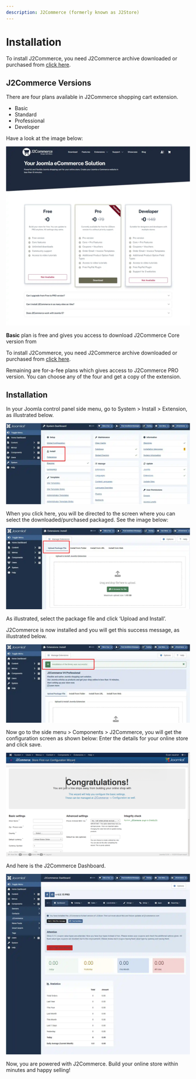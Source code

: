 ```yaml
---
description: J2Commerce (formerly known as J2Store)
---
```


# Installation

To install J2Commerce, you need J2Commerce archive downloaded or purchased from [click here](https://www.j2commerce.com/download).

## J2Commerce Versions <a href="#j2store-versions" id="j2store-versions"></a>

There are four plans available in J2Commerce shopping cart extension.

* Basic
* Standard
* Professional
* Developer

Have a look at the image below:

![Installation-planandproceed](<../.gitbook/assets/payment2 (1).webp>)

**Basic** plan is free and gives you access to download J2Commerce Core version from

To install J2Commerce, you need J2Commerce archive downloaded or purchased from [click here](https://www.j2commerce.com/download).

Remaining are for-a-fee plans which gives access to J2Commerce PRO version. You can choose any of the four and get a copy of the extension.

## Installation <a href="#installation" id="installation"></a>

In your Joomla control panel side menu, go to System > Install > Extension, as illustrated below.

![Installation-extensionmanager](<../.gitbook/assets/install (2).webp>)

When you click here, you will be directed to the screen where you can select the downloaded/purchased packaged. See the image below:

![Installation-browse](../.gitbook/assets/extensions.webp)

As illustrated, select the package file and click ‘Upload and Install’.

J2Commerce is now installed and you will get this success message, as illustrated below.

![Installation-success-message](../.gitbook/assets/successful.webp)

Now go to the side menu > Components > J2Commerce, you will get the configuration screen as shown below: Enter the details for your online store and click save.

![Installation-storeconfiguration](../.gitbook/assets/congratulations.webp)



And here is the J2Commerce Dashboard.

![Installation-dashboard](<../.gitbook/assets/J2Commerce dashboard.webp>)

Now, you are powered with J2Commerce. Build your online store within minutes and happy selling!
